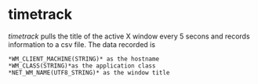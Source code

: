 timetrack
=========

_timetrack_ pulls the title of the active X window every 5 secons and records information to a csv file. The data recorded is

	*WM_CLIENT_MACHINE(STRING)* as the hostname
	*WM_CLASS(STRING)*as the application class
	*NET_WM_NAME(UTF8_STRING)* as the window title

